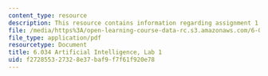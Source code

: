 ```yaml
---
content_type: resource
description: This resource contains information regarding assignment 1.
file: /media/https%3A/open-learning-course-data-rc.s3.amazonaws.com/6-034-artificial-intelligence-fall-2010/f272855327328e37baf9f7f61f920e78_MIT6_034F10_lab1.pdf
file_type: application/pdf
resourcetype: Document
title: 6.034 Artificial Intelligence, Lab 1
uid: f2728553-2732-8e37-baf9-f7f61f920e78
---
```

